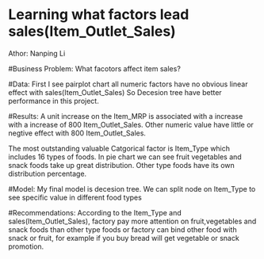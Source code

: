 # Learning what factors lead sales(Item_Outlet_Sales)
Athor: Nanping Li

#Business Problem:
What facotors affect item sales?

#Data:
First I see pairplot chart all numeric factors have no obvious linear effect with sales(Item_Outlet_Sales)
So Decesion tree have better performance in this project.

#Results:
A unit increase on the Item_MRP is associated with a increase with a increase of 800 Item_Outlet_Sales.
Other numeric value have little or negtive effect with 800 Item_Outlet_Sales.

The most outstanding valuable Catgorical factor is Item_Type which includes 16 types of foods. 
In pie chart we can see fruit vegetables and snack foods take up great distribution. Other type foods have 
its own distribution percentage. 










#Model:
My final model is decesion tree.
We can split node on Item_Type to see specific value in different food types

#Recommendations:
According to the Item_Type and sales(Item_Outlet_Sales), factory pay more attention on fruit,vegetables and snack foods
than other type foods or factory can bind other food with snack or fruit, for example if you buy bread will get vegetable or snack promotion.


